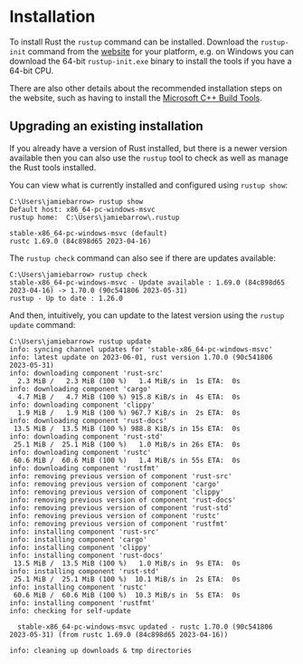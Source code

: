 # Installation

To install Rust the `rustup` command can be installed. Download the `rustup-init` command from the [website][1] for your
platform, e.g. on Windows you can download the 64-bit `rustup-init.exe` binary to install the tools if you have a 64-bit
CPU.

There are also other details about the recommended installation steps on the website, such as having to install the
[Microsoft C++ Build Tools][2].

## Upgrading an existing installation

If you already have a version of Rust installed, but there is a newer version available then you can also use the
`rustup` tool to check as well as manage the Rust tools installed.

You can view what is currently installed and configured using `rustup show`:

```shell
C:\Users\jamiebarrow> rustup show
Default host: x86_64-pc-windows-msvc
rustup home:  C:\Users\jamiebarrow\.rustup

stable-x86_64-pc-windows-msvc (default)
rustc 1.69.0 (84c898d65 2023-04-16)
```

The `rustup check` command can also see if there are updates available:

```shell
C:\Users\jamiebarrow> rustup check
stable-x86_64-pc-windows-msvc - Update available : 1.69.0 (84c898d65 2023-04-16) -> 1.70.0 (90c541806 2023-05-31)
rustup - Up to date : 1.26.0
```

And then, intuitively, you can update to the latest version using the `rustup update` command:

```shell
C:\Users\jamiebarrow> rustup update
info: syncing channel updates for 'stable-x86_64-pc-windows-msvc'
info: latest update on 2023-06-01, rust version 1.70.0 (90c541806 2023-05-31)
info: downloading component 'rust-src'
  2.3 MiB /   2.3 MiB (100 %)   1.4 MiB/s in  1s ETA:  0s
info: downloading component 'cargo'
  4.7 MiB /   4.7 MiB (100 %) 915.8 KiB/s in  4s ETA:  0s
info: downloading component 'clippy'
  1.9 MiB /   1.9 MiB (100 %) 967.7 KiB/s in  2s ETA:  0s
info: downloading component 'rust-docs'
 13.5 MiB /  13.5 MiB (100 %) 988.8 KiB/s in 15s ETA:  0s
info: downloading component 'rust-std'
 25.1 MiB /  25.1 MiB (100 %)   1.0 MiB/s in 26s ETA:  0s
info: downloading component 'rustc'
 60.6 MiB /  60.6 MiB (100 %)   1.4 MiB/s in 55s ETA:  0s
info: downloading component 'rustfmt'
info: removing previous version of component 'rust-src'
info: removing previous version of component 'cargo'
info: removing previous version of component 'clippy'
info: removing previous version of component 'rust-docs'
info: removing previous version of component 'rust-std'
info: removing previous version of component 'rustc'
info: removing previous version of component 'rustfmt'
info: installing component 'rust-src'
info: installing component 'cargo'
info: installing component 'clippy'
info: installing component 'rust-docs'
 13.5 MiB /  13.5 MiB (100 %)   1.0 MiB/s in  9s ETA:  0s
info: installing component 'rust-std'
 25.1 MiB /  25.1 MiB (100 %)  10.1 MiB/s in  2s ETA:  0s
info: installing component 'rustc'
 60.6 MiB /  60.6 MiB (100 %)  10.3 MiB/s in  5s ETA:  0s
info: installing component 'rustfmt'
info: checking for self-update

  stable-x86_64-pc-windows-msvc updated - rustc 1.70.0 (90c541806 2023-05-31) (from rustc 1.69.0 (84c898d65 2023-04-16))

info: cleaning up downloads & tmp directories
```

[1]: https://www.rust-lang.org/tools/install
[2]: https://visualstudio.microsoft.com/visual-cpp-build-tools/